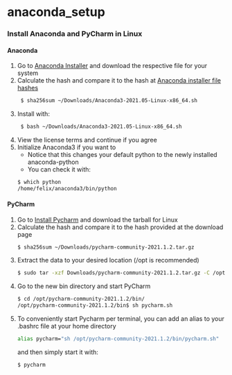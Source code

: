# anaconda_setup

### Install Anaconda and PyCharm in Linux

#### Anaconda
1. Go to [Anaconda Installer](https://www.anaconda.com/products/individual#linux) and download the respective file for your system
2. Calculate the hash and compare it to the hash at [Anaconda installer file hashes](https://docs.anaconda.com/anaconda/install/hashes/)
    ```bash
	 $ sha256sum ~/Downloads/Anaconda3-2021.05-Linux-x86_64.sh
    ```
3. Install with: 
    ```bash
	 $ bash ~/Downloads/Anaconda3-2021.05-Linux-x86_64.sh
    ```
4. View the license terms and continue if you agree 
5. Initialize Anaconda3 if you want to
	* Notice that this changes your default python to the newly installed anaconda-python
	* You can check it with:
	```bash
	$ which python
	/home/felix/anaconda3/bin/python
	```
####  PyCharm

1. Go to [Install Pycharm](https://www.jetbrains.com/help/pycharm/installation-guide.html#standalone) and download the tarball for Linux
2. Calculate the hash and compare it to the hash provided at the download page
    ```
	$ sha256sum ~/Downloads/pycharm-community-2021.1.2.tar.gz
   ```
3. Extract the data to your desired location (/opt is recommended) 
    ```bash
   $ sudo tar -xzf Downloads/pycharm-community-2021.1.2.tar.gz -C /opt/
    ```
4. Go to the new bin directory and start PyCharm
     ```bash
	$ cd /opt/pycharm-community-2021.1.2/bin/
	/opt/pycharm-community-2021.1.2/bin$ sh pycharm.sh
	```
5. To conveniently start Pycharm per terminal, you can add an alias to your .bashrc file at your home directory
   ```bash
   alias pycharm="sh /opt/pycharm-community-2021.1.2/bin/pycharm.sh"
   ```
   and then simply start it with:
   ```bash
   $ pycharm
   ```
